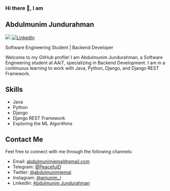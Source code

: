<!--
**abdulmunimjemal/abdulmunimjemal** is a ✨ _special_ ✨ repository because its `README.md` (this file) appears on your GitHub profile.

Here are some ideas to get you started:

- 🔭 I’m currently working on ...
- 🌱 I’m currently learning ...
- 👯 I’m looking to collaborate on ...
- 🤔 I’m looking for help with ...
- 💬 Ask me about ...
- 📫 How to reach me: ...
- 😄 Pronouns: ...
- ⚡ Fun fact: ...
-->
### Hi there 👋, I am
##     Abdulmunim Jundurahman

[![](https://img.shields.io/github/followers/abdulmunimjemal?label=Follow&style=social)](https://github.com/abdulmunimjemal)
[![LinkedIn](https://img.shields.io/badge/LinkedIn-Abdulmunim%20Jundurahman-blue?style=flat-square&logo=linkedin)](https://www.linkedin.com/in/abdulmunim-jemal/)

Software Engineering Student | Backend Developer

Welcome to my GitHub profile! I am Abdulmunim Jundurahman, a Software Engineering student at AAiT, specializing in Backend Development. I am in a continuous learning to work with Java, Python, Django, and Django REST Framework.

## Skills

- Java
- Python
- Django
- Django REST Framework
- Exploring the ML Algorithms 

<!--
## GitHub Stats

![Abdulmunim's GitHub stats](https://github-readme-stats.vercel.app/api?username=abdulmunimjemal&show_icons=true&theme=dark)

## Projects

Here are some of my notable projects:

- Project 1: [Bete](https://github.com/abdulmunimjemal/bete)
  - Description: Bete is a home rental website planned to solve problems related to home rental services in Ethiopia
  - Technologies used: Python Django, Javascript and pure CSS

- Project 2: [Banking System](https://github.com/abdulmunimjemal/BankSystem)
  - Description: It is done as a final project for the course Object Oriented Programming in Java
  - Technologies used: Core Java, Swing, MySQL 
-->
## Contact Me

Feel free to connect with me through the following channels:

- Email: abdulmunimjemal@gmail.com
- Telegram: [@PeacefulD](https://t.me/PeacefulD)
- Twitter: [@abdulmunimjemal](https://twitter.com/abdulmunimjemal)
- Instagram: [@amunim_j](https://www.instagram.com/amunim_j)
- LinkedIn: [Abdulmunim Jundurahman](https://www.linkedin.com/in/abdulmunim-jemal/)

